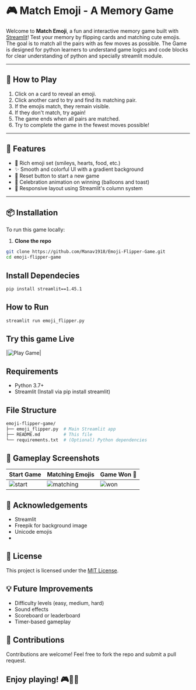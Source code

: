 # 🎮 Match Emoji - A Memory Game

Welcome to **Match Emoji**, a fun and interactive memory game built with [Streamlit](https://streamlit.io/)! Test your memory by flipping cards and matching cute emojis. The goal is to match all the pairs with as few moves as possible.
The Game is designed for python learners to understand game logics and code blocks for clear understanding of python and specially streamlit module.

---

## 🧠 How to Play

1. Click on a card to reveal an emoji.
2. Click another card to try and find its matching pair.
3. If the emojis match, they remain visible.
4. If they don't match, try again!
5. The game ends when all pairs are matched.
6. Try to complete the game in the fewest moves possible!

---

## 🚀 Features

- 🎨 Rich emoji set (smileys, hearts, food, etc.)
- ✨ Smooth and colorful UI with a gradient background
- 🔁 Reset button to start a new game
- 🎈 Celebration animation on winning (balloons and toast)
- 📱 Responsive layout using Streamlit's column system

---

## 📦 Installation

To run this game locally:

1. **Clone the repo**

```bash
git clone https://github.com/Manav1918/Emoji-Flipper-Game.git
cd emoji-flipper-game
```
## Install Dependecies
```bash
pip install streamlit==1.45.1
```
## How to Run
```bash
streamlit run emoji_flipper.py
```
## Try this game Live
|![Play Game](https://cid-emoji-flipper-game.streamlit.app/)|
## Requirements
- Python 3.7+
- Streamlit (Install via pip install streamlit)
## File Structure
```bash
emoji-flipper-game/
├── emoji_flipper.py  # Main Streamlit app
├── README.md         # This file
└── requirements.txt  # (Optional) Python dependencies
```
## 📸 Gameplay Screenshots
| Start Game  | Matching Emojis | Game Won 🎉 |
| ----------- | --------------- | ----------- |
| ![start](https://github.com/user-attachments/assets/715d3973-b2d3-4d08-987b-281e5a945c4c)| ![matching](https://github.com/user-attachments/assets/47fb517c-4682-4502-aa53-b009d835eae0)| ![won](https://github.com/user-attachments/assets/5fb2090d-92a4-4041-a9a6-4e8a66507c17)|

## 🙌 Acknowledgements
- Streamlit
- Freepik for background image
- Unicode emojis
- 
## 📃 License
This project is licensed under the [MIT License](https://github.com/Manav1918/Emoji-Flipper-Game/blob/main/LICENSE).

## 💡 Future Improvements
- Difficulty levels (easy, medium, hard)
- Sound effects
- Scoreboard or leaderboard
- Timer-based gameplay

## 🤝 Contributions
Contributions are welcome! Feel free to fork the repo and submit a pull request.
## Enjoy playing! 🎮🧠💡
```bash
